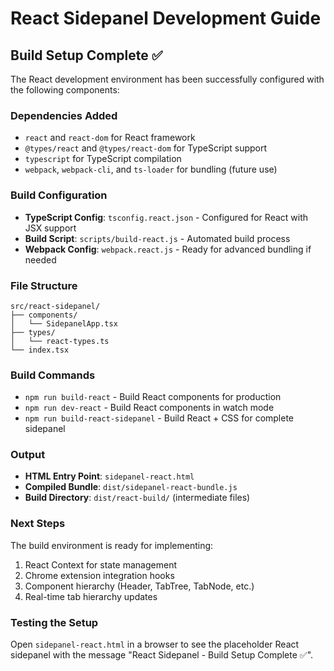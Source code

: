 # React Sidepanel Development Guide

## Build Setup Complete ✅

The React development environment has been successfully configured with the following components:

### Dependencies Added
- `react` and `react-dom` for React framework
- `@types/react` and `@types/react-dom` for TypeScript support
- `typescript` for TypeScript compilation
- `webpack`, `webpack-cli`, and `ts-loader` for bundling (future use)

### Build Configuration
- **TypeScript Config**: `tsconfig.react.json` - Configured for React with JSX support
- **Build Script**: `scripts/build-react.js` - Automated build process
- **Webpack Config**: `webpack.react.js` - Ready for advanced bundling if needed

### File Structure
```
src/react-sidepanel/
├── components/
│   └── SidepanelApp.tsx
├── types/
│   └── react-types.ts
└── index.tsx
```

### Build Commands
- `npm run build-react` - Build React components for production
- `npm run dev-react` - Build React components in watch mode
- `npm run build-react-sidepanel` - Build React + CSS for complete sidepanel

### Output
- **HTML Entry Point**: `sidepanel-react.html`
- **Compiled Bundle**: `dist/sidepanel-react-bundle.js`
- **Build Directory**: `dist/react-build/` (intermediate files)

### Next Steps
The build environment is ready for implementing:
1. React Context for state management
2. Chrome extension integration hooks
3. Component hierarchy (Header, TabTree, TabNode, etc.)
4. Real-time tab hierarchy updates

### Testing the Setup
Open `sidepanel-react.html` in a browser to see the placeholder React sidepanel with the message "React Sidepanel - Build Setup Complete ✅".